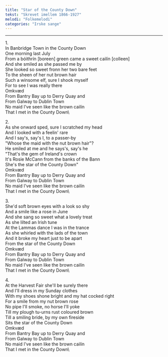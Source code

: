 ```yaml
---
title: "Star of the County Down"
tekst: "Skrevet imellem 1866-1927"
melodi: "Folkemelodi"
categories: "Irske sange"
---
```

***

1\.\
In Banbridge Town in the County Down\
One morning last July\
From a bóithrín [boreen] green came a sweet cailín [colleen]\
And she smiled as she passed me by\
She looked so sweet fronn her two bare feet\
To the sheen of her nut brown hair\
Such a winsome elf, sure I shook myself\
For to see I was really there\
Omkvæd\
From Bantry Bay up to Derry Quay and\
From Galway to Dublin Town\
No maid I've seen like the brown cailín\
That I met in the County Down\

2\.\
As she onward sped, sure I scratched my head\
And I looked with a feelin' rare\
And I say's, say's I, to a passer-by\
"Whose the maid with the nut brown hair"?\
He smiled at me and he says's, say's he\
"That's the gem of Ireland's crown\
It's Rosie McCann from the banks of the Bann\
She's the star of the County Down"\
Omkvæd\
From Bantry Bay up to Derry Quay and\
From Galway to Dublin Town\
No maid I've seen like the brown cailín\
That I met in the County Down\

3\.\
She'd soft brown eyes with a look so shy\
And a smile like a rose in June\
And she sang so sweet what a lovely treat\
As she lilted an Irish tune\
At the Lammas dance I was in the trance\
As she whirled with the lads of the town\
And it broke my heart just to be apart\
From the star of the County Down\
Omkvæd\
From Bantry Bay up to Derry Quay and\
From Galway to Dublin Town\
No maid I've seen like the brown cailín\
That I met in the County Down\

4\.\
At the Harvest Fair she'll be surely there\
And I'll dress in my Sunday clothes\
With my shoes shone bright and my hat cocked right\
For a smile from my nut brown rose\
No pipe I'll smoke, no horse I'll yoke\
Till my plough tu-urns rust coloured brown\
Till a smiling bride, by my own fireside\
Sits the star of the County Down\
Omkvæd\
From Bantry Bay up to Derry Quay and\
From Galway to Dublin Town\
No maid I've seen like the brown cailín\
That I met in the County Down\

